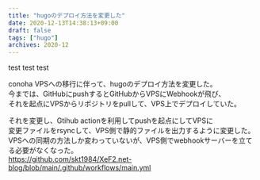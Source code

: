 ```yaml
---
title: "hugoのデプロイ方法を変更した"
date: 2020-12-13T14:38:13+09:00
draft: false
tags: ["hugo"]
archives: 2020-12
---
```

test test test


conoha VPSへの移行に伴って、hugoのデプロイ方法を変更した。  
今までは、GitHubにpushするとGitHubからVPSにWebhookが飛び、  
それを起点にVPSからリポジトリをpullして、VPS上でデプロイしていた。

それを変更し、Gtihub actionを利用してpushを起点にしてVPSに  
変更ファイルをrsyncして、VPS側で静的ファイルを出力するように変更した。  
VPSへの同期の方法しか変わっていないが、VPS側でwebhookサーバーを立てる必要がなくなった。  
https://github.com/skt1984/XeF2.net-blog/blob/main/.github/workflows/main.yml